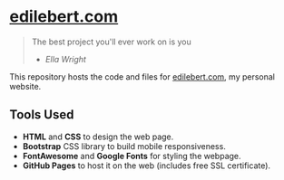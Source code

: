 # [edilebert.com](https://edilebert.com)
> The best project you'll ever work on is you
> - *Ella Wright*

This repository hosts the code and files for [edilebert.com](https://edilebert.com), my personal website.

## Tools Used
- **HTML** and **CSS** to design the web page.
- **Bootstrap** CSS library to build mobile responsiveness.
- **FontAwesome** and **Google Fonts** for styling the webpage.
- **GitHub Pages** to host it on the web (includes free SSL certificate).
